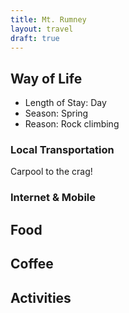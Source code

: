 ```yaml
---
title: Mt. Rumney
layout: travel
draft: true
---
```

## Way of Life

* Length of Stay: Day
* Season: Spring
* Reason: Rock climbing

### Local Transportation

Carpool to the crag!

### Internet & Mobile
## Food
## Coffee
## Activities
